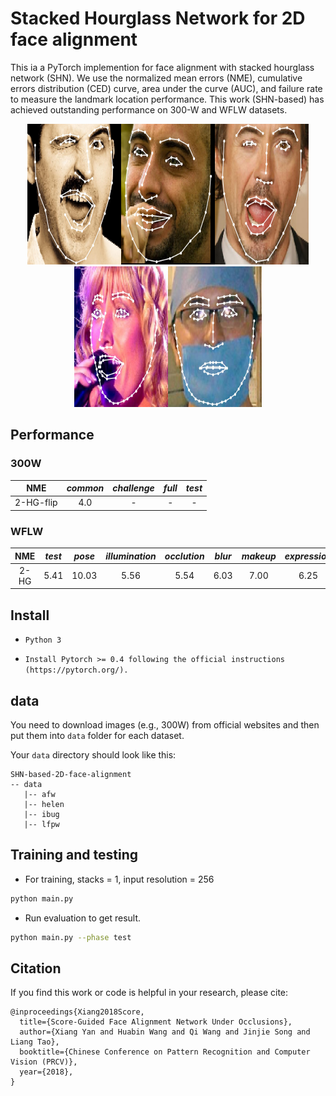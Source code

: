 # Stacked Hourglass Network for 2D face alignment

This ia a PyTorch implemention for face alignment with stacked hourglass network (SHN). We use the normalized mean errors (NME), cumulative errors distribution (CED) curve, area under the curve (AUC), and failure rate to measure the landmark location performance. This work (SHN-based) has achieved outstanding performance on 300-W and WFLW datasets. 

<div align=center><img src="https://github.com/face-alignment-group-of-ahucs/SHN-based-2D-face-alignment/blob/master/image/1.jpg" width="150" height="225" /><img src="https://github.com/face-alignment-group-of-ahucs/SHN-based-2D-face-alignment/blob/master/image/2.jpg" width="150" height="225" /><img src="https://github.com/face-alignment-group-of-ahucs/SHN-based-2D-face-alignment/blob/master/image/3.jpg" width="150" height="225" /><img src="https://github.com/face-alignment-group-of-ahucs/SHN-based-2D-face-alignment/blob/master/image/4.jpg" width="150" height="225" /><img src="https://github.com/face-alignment-group-of-ahucs/SHN-based-2D-face-alignment/blob/master/image/5.jpg" width="150" height="225" /></div>

## Performance

### 300W

| NME | *common*| *challenge* | *full* | *test*|
|:--:|:--:|:--:|:--:|:--:|
|2-HG-flip | 4.0 | - | - | - |

### WFLW

| NME |  *test* | *pose* | *illumination* | *occlution* | *blur* | *makeup* | *expression* |
|:--:|:--:|:--:|:--:|:--:|:--:|:--:|:--:|
|2-HG | 5.41 | 10.03 | 5.56 | 5.54 | 6.03 | 7.00 | 6.25 |

## Install

* `Python 3`

* `Install Pytorch >= 0.4 following the official instructions (https://pytorch.org/).`

## data

You need to download images (e.g., 300W) from official websites and then put them into `data` folder for each dataset.

Your `data` directory should look like this:

````
SHN-based-2D-face-alignment
-- data
   |-- afw
   |-- helen
   |-- ibug
   |-- lfpw
````  

## Training and testing 
* For training, stacks = 1, input resolution = 256 
```sh
python main.py 
```
* Run evaluation to get result.
```sh
python main.py --phase test
```
## Citation
If you find this work or code is helpful in your research, please cite:
````
@inproceedings{Xiang2018Score,
  title={Score-Guided Face Alignment Network Under Occlusions},
  author={Xiang Yan and Huabin Wang and Qi Wang and Jinjie Song and Liang Tao},
  booktitle={Chinese Conference on Pattern Recognition and Computer Vision (PRCV)},
  year={2018},
}
````
